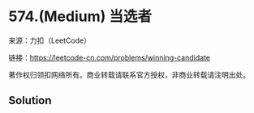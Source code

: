 # 574.(Medium) 当选者



来源：力扣（LeetCode）

链接：https://leetcode-cn.com/problems/winning-candidate 

著作权归领扣网络所有。商业转载请联系官方授权，非商业转载请注明出处。



## Solution 



```sql



```
    